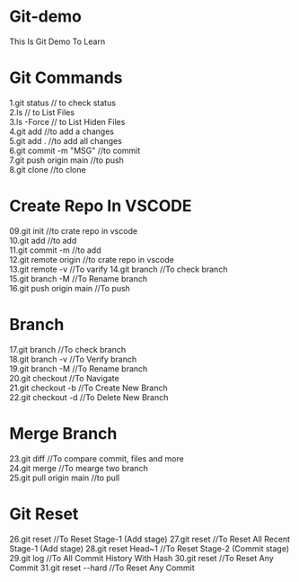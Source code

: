 # Git-demo
This Is Git Demo To Learn <br>

# Git Commands
 1.git status                // to check status <br>
 2.ls                        // to List Files <br>
 3.ls -Force                 // to List Hiden Files <br>
 4.git add <FileName>        //to add a changes <br>
 5.git add .                 //to add all changes <br>
 6.git commit -m "MSG"       //to commit  <br>
 7.git push origin main      //to push  <br>
 8.git clone <LINK>          //to clone  <br>

# Create Repo In VSCODE <br>

 09.git init                  //to crate repo in vscode  <br>
 10.git add                   //to add  <br>
 11.git commit -m             //to add  <br>
 12.git remote origin <LINK>  //to crate repo in vscode  <br>
 13.git remote -v             //To varify
 14.git branch                //To check branch  <br>
 15.git branch -M <NAME>      //To Rename branch  <br>
 16.git push origin main      //To push  <br>

# Branch
 17.git branch                //To check branch  <br>
 18.git branch -v             //To Verify branch  <br>
 19.git branch -M <BranchName>//To Rename branch  <br>
 20.git checkout <BranchName> //To Navigate  <br>
 21.git checkout -b <NewBranchName> //To Create New Branch  <br>
 22.git checkout -d<NewBranchName> //To Delete New Branch  <br>

 # Merge Branch 
 23.git diff <BranchName>      //To compare commit, files and more  <br>
 24.git merge <BranchName>     //To mearge two branch  <br> 
 25.git pull origin main       //to pull  <br>

 # Git Reset
 26.git reset <FileName>       //To Reset Stage-1 (Add stage)
 27.git reset                  //To Reset All Recent Stage-1 (Add stage)
 28.git reset Head~1           //To Reset  Stage-2 (Commit stage)
 29.git log                    //To All Commit History With Hash
 30.git reset <CommitHash>     //To Reset Any Commit
 31.git reset --hard <CommitHash>     //To Reset Any Commit